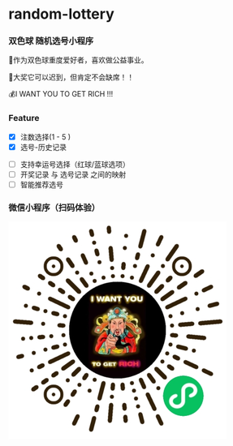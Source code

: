 # random-lottery

### 双色球 随机选号小程序
🐛作为双色球重度爱好者，喜欢做公益事业。

🎁大奖它可以迟到，但肯定不会缺席！！

💰I WANT YOU TO GET RICH !!!

### Feature
- [x] 注数选择(1 - 5 )
- [x] 选号-历史记录
* [ ] 支持幸运号选择（红球/蓝球选项）
* [ ] 开奖记录 与 选号记录 之间的映射
* [ ] 智能推荐选号

### 微信小程序（扫码体验）
![xx](https://github.com/MuddyPuddlesss/random-lottery/blob/master/mini-qr.jpg)

